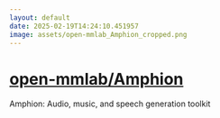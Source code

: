 ```yaml
---
layout: default
date: 2025-02-19T14:24:10.451957
image: assets/open-mmlab_Amphion_cropped.png
---
```


# [open-mmlab/Amphion](https://github.com/open-mmlab/Amphion)

Amphion: Audio, music, and speech generation toolkit
